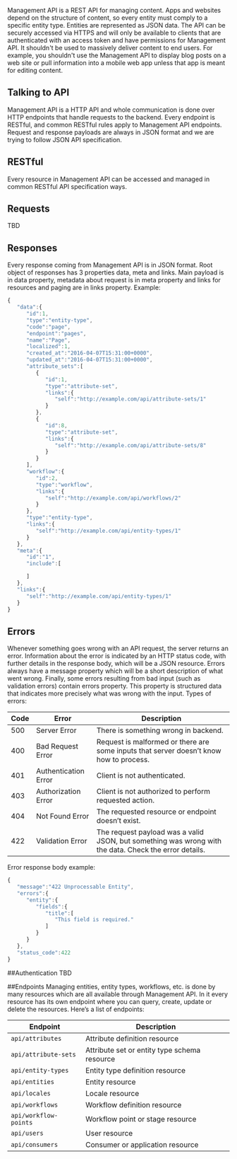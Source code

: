 Management API is a REST API for managing content. Apps and websites depend on the structure of content, so every entity must comply to a specific entity type. Entities are represented as JSON data. The API can be securely accessed via HTTPS and will only be available to clients that are authenticated with an access token and have permissions for Management API. It shouldn't be used to massively deliver content to end users. For example, you shouldn't use the Management API to display blog posts on a web site or pull information into a mobile web app unless that app is meant for editing content.
## Talking to API
Management API is a HTTP API and whole communication is done over HTTP endpoints that handle requests to the backend. Every endpoint is RESTful, and common RESTful rules apply to Management API endpoints. Request and response payloads are always in JSON format and we are trying to follow JSON API specification.
## RESTful
Every resource in Management API can be accessed and managed in common RESTful API specification ways.
## Requests
TBD
## Responses
Every response coming from Management API is in JSON format. Root object of responses has 3 properties data, meta and links. Main payload is in data property, metadata about request is in meta property and links for resources and paging are in links property. Example:
```javascript
{
   "data":{
      "id":1,
      "type":"entity-type",
      "code":"page",
      "endpoint":"pages",
      "name":"Page",
      "localized":1,
      "created_at":"2016-04-07T15:31:00+0000",
      "updated_at":"2016-04-07T15:31:00+0000",
      "attribute_sets":[
         {
            "id":1,
            "type":"attribute-set",
            "links":{
               "self":"http://example.com/api/attribute-sets/1"
            }
         },
         {
            "id":8,
            "type":"attribute-set",
            "links":{
               "self":"http://example.com/api/attribute-sets/8"
            }
         }
      ],
      "workflow":{
         "id":2,
         "type":"workflow",
         "links":{
            "self":"http://example.com/api/workflows/2"
         }
      },
      "type":"entity-type",
      "links":{
         "self":"http://example.com/api/entity-types/1"
      }
   },
   "meta":{
      "id":"1",
      "include":[

      ]
   },
   "links":{
      "self":"http://example.com/api/entity-types/1"
   }
}
```
## Errors
Whenever something goes wrong with an API request, the server returns an error. Information about the error is indicated by an HTTP status code, with further details in the response body, which will be a JSON resource. Errors always have a message property which will be a short description of what went wrong. Finally, some errors resulting from bad input (such as validation errors) contain errors property. This property is structured data that indicates more precisely what was wrong with the input.
Types of errors:

|Code|Error|Description|
|---|---|---|
|500|Server Error|There is something wrong in backend.|
|400|Bad Request Error|Request is malformed or there are some inputs that server doesn’t know how to process.|
|401|Authentication Error|Client is not authenticated.|
|403|Authorization Error|Client is not authorized to perform requested action.|
|404|Not Found Error|The requested resource or endpoint doesn’t exist.|
|422|Validation Error|The request payload was a valid JSON, but something was wrong with the data. Check the error details.|

Error response body example:
```javascript
{
   "message":"422 Unprocessable Entity",
   "errors":{
      "entity":{
         "fields":{
            "title":[
               "This field is required."
            ]
         }
      }
   },
   "status_code":422
}
```
##Authentication
TBD

##Endpoints
Managing entities, entity types, workflows, etc. is done by many resources which are all available through Management API. In it every resource has its own endpoint where you can query, create, update or delete the resources. Here’s a list of endpoints:

| Endpoint | Description |
|---|---|
| `api/attributes`| Attribute definition resource|
| `api/attribute-sets`| Attribute set or entity type schema resource|
| `api/entity-types`| Entity type definition resource|
| `api/entities`| Entity resource|
| `api/locales`| Locale resource|
| `api/workflows`| Workflow definition resource|
| `api/workflow-points`| Workflow point or stage resource|
| `api/users`| User resource|
| `api/consumers`| Consumer or application resource|
